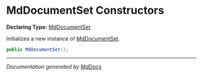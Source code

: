 ﻿# MdDocumentSet Constructors

**Declaring Type:** [MdDocumentSet](../index.md)

Initializes a new instance of [MdDocumentSet](../index.md).

```csharp
public MdDocumentSet();
```
___

*Documentation generated by [MdDocs](https://github.com/ap0llo/mddocs)*
